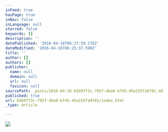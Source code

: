 ```yaml
---
inFeed: true
hasPage: true
inNav: false
inLanguage: null
starred: false
keywords: []
description: ''
datePublished: '2016-04-16T06:27:59.176Z'
dateModified: '2016-04-16T06:25:37.598Z'
title: ''
author: []
authors: []
publisher:
  name: null
  domain: null
  url: null
  favicon: null
sourcePath: _posts/2016-04-16-b5b97f3c-795f-4ba0-bf45-45a155fa9781.md
published: true
url: b5b97f3c-795f-4ba0-bf45-45a155fa9781/index.html
_type: Article

---
```

![](https://the-grid-user-content.s3-us-west-2.amazonaws.com/fc5d47f0-3807-4a81-af34-b145462b5dc1.jpg)